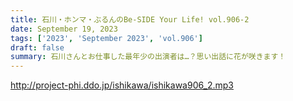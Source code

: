 ```yaml
---
title: 石川・ホンマ・ぶるんのBe-SIDE Your Life! vol.906-2
date: September 19, 2023
tags: ['2023', 'September 2023', 'vol.906']
draft: false
summary: 石川さんとお仕事した最年少の出演者は…？思い出話に花が咲きます！
---
```


http://project-phi.ddo.jp/ishikawa/ishikawa906_2.mp3